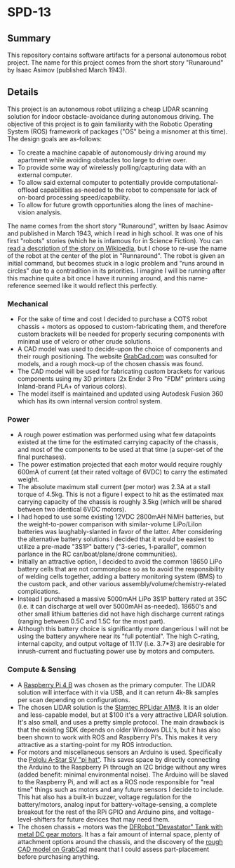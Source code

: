 # SPD-13
## Summary
This repository contains software artifacts for a personal autonomous robot project. The name for this project comes from the short story "Runaround" by Isaac Asimov (published March 1943).

## Details
This project is an autonomous robot utilizing a cheap LIDAR scanning solution for indoor obstacle-avoidance during autonomous driving. The objective of this project is to gain familiarity with the Robotic Operating System (ROS) framework of packages ("OS" being a misnomer at this time).
The design goals are as-follows:
- To create a machine capable of autonomously driving around my apartment while avoiding obstacles too large to drive over.
- To provide some way of wirelessly polling/capturing data with an external computer.
- To allow said external computer to potentially provide computational-offload capabilities as-needed to the robot to compensate for lack of on-board processing speed/capability.
- To allow for future growth opportunities along the lines of machine-vision analysis.

The name comes from the short story "Runaround", written by Isaac Asimov and published in March 1943, which I read in high school. It was one of his first "robots" stories (which he is infamous for in Science Fiction). You can [read a description of the story on Wikipedia](https://en.wikipedia.org/wiki/Runaround_(story)), but I chose to re-use the name of the robot at the center of the plot in "Runnaround". The robot is given an initial command, but becomes stuck in a logic problem and "runs around in circles" due to a contradition in its priorities. I imagine I will be running after this machine quite a bit once I have it running around, and this name-reference seemed like it would reflect this perfectly.

### Mechanical
- For the sake of time and cost I decided to purchase a COTS robot chassis + motors as opposed to custom-fabricating them, and therefore custom brackets will be needed for properly securing components with minimal use of velcro or other crude solutions.
- A CAD model was used to decide-upon the choice of components and their rough positioning. The website [GrabCad.com](www.grabcad.com ) was consulted for models, and a rough mock-up of the chosen chassis was found.
- The CAD model will be used for fabricating custom brackets for various components using my 3D printers (2x Ender 3 Pro "FDM" printers using Inland-brand PLA+ of various colors).
- The model itself is maintained and updated using Autodesk Fusion 360 which has its own internal version control system.
### Power
- A rough power estimation was performed using what few datapoints existed at the time for the estimated carrying capacity of the chassis, and most of the components to be used at that time (a super-set of the final purchases).
- The power estimation projected that each motor would require roughly 600mA of current (at their rated voltage of 6VDC) to carry the estimated weight.
- The absolute maximum stall current (per motor) was 2.3A at a stall torque of 4.5kg. This is not a figure I expect to hit as the estimated max carrying capacity of the chassis is roughly 3.5kg (which will be shared between two identical 6VDC motors).
- I had hoped to use some existing 12VDC 2800mAH NiMH batteries, but the weight-to-power comparison with similar-volume LiPo/LiIon batteries was laughably-slanted in favor of the latter. After considering the alternative battery solutions I decided that it would be easiest to utilize a pre-made "3S1P" battery ("3-series, 1-parallel", common parlance in the RC car/boat/plane/drone communities).
- Initially an attractive option, I decided to avoid the common 18650 LiPo battery cells that are not commonplace so as to avoid the responsibility of welding cells together, adding a battery monitoring system (BMS) to the custom pack, and other various assembly/volume/chemistry-related complications.
- Instead I purchased a massive 5000mAH LiPo 3S1P battery rated at 35C (i.e. it can discharge at well over 5000mAH as-needed). 18650's and other small lithium batteries did not have high discharge current ratings (ranging between 0.5C and 1.5C for the most part).
- Although this battery choice is significantly more dangerious I will not be using the battery anywhere near its "full potential". The high C-rating, internal capcity, and output voltage of 11.1V (i.e. 3.7*3) are desirable for inrush-current and fluctuating power use by motors and computers.
### Compute & Sensing
- A [Raspberry Pi 4 B](https://www.raspberrypi.org/products/raspberry-pi-4-model-b/specifications/) was chosen as the primary computer. The LIDAR solution will interface with it via USB, and it can return 4k-8k samples per scan depending on configurations.
- The chosen LIDAR solution is the [Slamtec RPLidar A1M8](https://www.slamtec.com/en/Lidar/A1). It is an older and less-capable model, but at $100 it's a very attractive LIDAR solution. It's also small, and uses a pretty simple protocol. The main drawback is that the existing SDK depends on older Windows DLL's, but it has also been shown to work with ROS and Raspberry Pi's. This makes it very attractive as a starting-point for my ROS introduction.
- For motors and miscellaneous sensors an Arduino is used. Specifically the [Pololu A-Star SV "pi hat"](https://www.pololu.com/product/3119). This saves space by directly connecting the Arduino to the Raspberry Pi through an I2C bridge without any wires (added benefit: minimal environmental noise). The Arduino will be slaved to the Raspberry Pi, and will act as a ROS node responsible for "real time" things such as motors and any future sensors I decide to include. This hat also has a built-in buzzer, voltage regulation for the battery/motors, analog input for battery-voltage-sensing, a complete breakout for the rest of the RPi GPIO and Arduino pins, and voltage-level-shifters for future devices that may need them.
- The chosen chassis + motors was the [DFRobot "Devastator" Tank with metal DC gear motors](https://www.dfrobot.com/product-1477.html). It has a fair amount of internal space, plenty of attachment options around the chassis, and the discovery of the [rough CAD model on GrabCad](https://grabcad.com/library/dfrobot-devastator-robot-platform-1) meant that I could assess part-placement before purchasing anything.